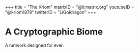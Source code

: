 +++
title = "The Kriom"
matrixID = "@li:matrix.org"
youtubeID = "@kriom1878"
twitterID = "LiGoldragon"
+++

# A Cryptographic Biome
A network designed for ever.
